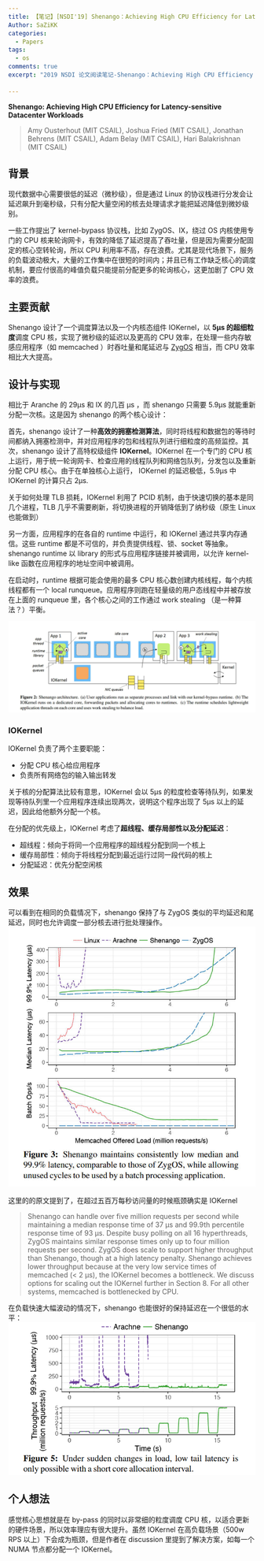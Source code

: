 ```yaml
---
title: 【笔记】[NSDI'19] Shenango：Achieving High CPU Efficiency for Latency-sensitive Datacenter Workloads
Author: SaZiKK
categories:
  - Papers
tags:
  - os
comments: true
excerpt: "2019 NSDI 论文阅读笔记-Shenango：Achieving High CPU Efficiency for Latency-sensitive Datacenter Workloads"

---
```


**Shenango: Achieving High CPU Efficiency for Latency-sensitive Datacenter Workloads**
> Amy Ousterhout (MIT CSAIL), Joshua Fried (MIT CSAIL), Jonathan Behrens (MIT CSAIL), Adam Belay (MIT CSAIL), Hari Balakrishnan (MIT CSAIL)

## 背景
现代数据中心需要很低的延迟（微秒级），但是通过 Linux 的协议栈进行分发会让延迟飙升到毫秒级，只有分配大量空闲的核去处理请求才能把延迟降低到微妙级别。

一些工作提出了 kernel-bypass 协议栈，比如 ZygOS、IX，绕过 OS 内核使用专门的 CPU 核来轮询网卡，有效的降低了延迟提高了吞吐量，但是因为需要分配固定的核心空转轮询，所以 CPU 利用率不高，存在浪费。尤其是现代场景下，服务的负载波动极大，大量的工作集中在很短的时间内；并且已有工作缺乏核心的调度机制，要应付很高的峰值负载只能提前分配更多的轮询核心，这更加剧了 CPU 效率的浪费。

## 主要贡献

Shenango 设计了一个调度算法以及一个内核态组件 IOKernel，以 **5μs 的超细粒度**调度 CPU 核，实现了微秒级的延迟以及更高的 CPU 效率，在处理一些内存敏感应用程序（如 memcached ）时吞吐量和尾延迟与 [ZygOS](https://dl.acm.org/doi/pdf/10.1145/3132747.3132780) 相当，而 CPU 效率相比大大提高。

## 设计与实现

相比于 Aranche 的 29μs 和 IX 的几百 μs ，而 shenango 只需要 5.9μs 就能重新分配一次核。这是因为 shenango 的两个核心设计：

首先，shenango 设计了一种**高效的拥塞检测算法**，同时将线程和数据包的等待时间都纳入拥塞检测中，并对应用程序的包和线程队列进行细粒度的高频监控。其次，shenango 设计了高特权级组件 **IOKernel**。IOKernel 在一个专门的 CPU 核上运行，用于统一轮询网卡、检查应用的线程队列和网络包队列，分发包以及重新分配 CPU 核心。由于在单独核心上运行， IOKernel 的延迟极低，5.9μs 中 IOKernel 的计算只占 2μs.

关于如何处理 TLB 损耗，IOKernel 利用了 PCID 机制，由于快速切换的基本是同几个进程，TLB 几乎不需要刷新，将切换进程的开销降低到了纳秒级（原生 Linux 也能做到）

另一方面，应用程序的在各自的 runtime 中运行，和 IOKernel 通过共享内存通信。这些 runtime 都是不可信的，并负责提供线程、锁、socket 等抽象。shenango runtime 以 library 的形式与应用程序链接并被调用，以允许 kernel-like 函数在应用程序的地址空间中被调用。

在启动时，runtime 根据可能会使用的最多 CPU 核心数创建内核线程，每个内核线程都有一个 local runqueue。应用程序则跑在轻量级的用户态线程中并被存放在上面的 runqueue 里，各个核心之间的工作通过 work stealing （是一种算法？）平衡。

![main](../assets/figures/papers/shenango/main.jpg)

### IOKernel

IOKernel 负责了两个主要职能：
  - 分配 CPU 核心给应用程序
  - 负责所有网络包的输入输出转发

关于核的分配算法比较有意思，IOKernel 会以 5μs 的粒度检查等待队列，如果发现等待队列里一个应用程序连续出现两次，说明这个程序出现了 5μs 以上的延迟，因此给他额外分配一个核。

在分配的优先级上，IOKernel 考虑了**超线程、缓存局部性以及分配延迟**：
- 超线程：倾向于将同一个应用程序的超线程分配到同一个核上
- 缓存局部性：倾向于将线程分配到最近运行过同一段代码的核上
- 分配延迟：优先分配空闲核

## 效果

可以看到在相同的负载情况下，shenango 保持了与 ZygOS 类似的平均延迟和尾延迟，同时也允许调度一部分核去进行批处理操作。
![prof1](../assets/figures/papers/shenango/prof1.jpg)

这里的的原文提到了，在超过五百万每秒访问量的时候瓶颈确实是 IOKernel
> Shenango can handle over five million requests per second while maintaining a median response time of 37 μs and 99.9th percentile response time of 93 μs. Despite busy polling on all 16 hyperthreads, ZygOS maintains similar response times only up to four million requests per second. ZygOS does scale to support higher throughput than Shenango, though at a high latency penalty. Shenango achieves lower throughput because at the very low service times of memcached (< 2 μs), the IOKernel becomes a bottleneck. We discuss options for scaling out the IOKernel further in Section 8. For all other systems, memcached is bottlenecked by CPU.

在负载快速大幅波动的情况下，shenango 也能很好的保持延迟在一个很低的水平：
![prof2](../assets/figures/papers/shenango/prof2.png)
## 个人想法

感觉核心思想就是在 by-pass 的同时以非常细的粒度调度 CPU 核，以适合更新的硬件场景，所以效率理应有很大提升。虽然 IOKernel 在高负载场景（500w RPS 以上）下会成为瓶颈，但是作者在 discussion 里提到了解决方案，如每一个 NUMA 节点都分配一个 IOKernel。

